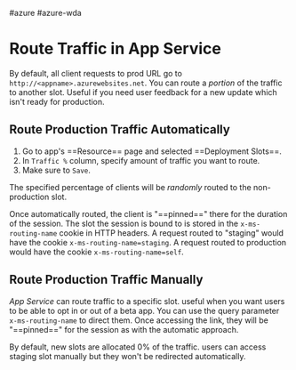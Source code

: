 #azure #azure-wda 

# Route Traffic in App Service
By default, all client requests to prod URL go to `http://<appname>.azurewebsites.net`.
You can route a *portion* of the traffic to another slot.
Useful if you need user feedback for a new update which isn't ready for production.

## Route Production Traffic Automatically
1. Go to app's ==Resource== page and selected ==Deployment Slots==.
2. In `Traffic %` column, specify amount of traffic you want to route.
3. Make sure to `Save`.

The specified percentage of clients will be *randomly* routed to the non-production slot.

Once automatically routed, the client is "==pinned==" there for the duration of the session.
The slot the session is bound to is stored in the `x-ms-routing-name` cookie in HTTP headers.
A request routed to "staging" would have the cookie `x-ms-routing-name=staging`.
A request routed to production would have the cookie `x-ms-routing-name=self`.

## Route Production Traffic Manually
*App Service* can route traffic to a specific slot.
useful when you want users to be able to opt in or out of a beta app.
You can use the query parameter `x-ms-routing-name` to direct them.
Once accessing the link, they will be "==pinned==" for the session as with the automatic approach.

By default, new slots are allocated 0% of the traffic.
users can access staging slot manually but they won't be redirected automatically.